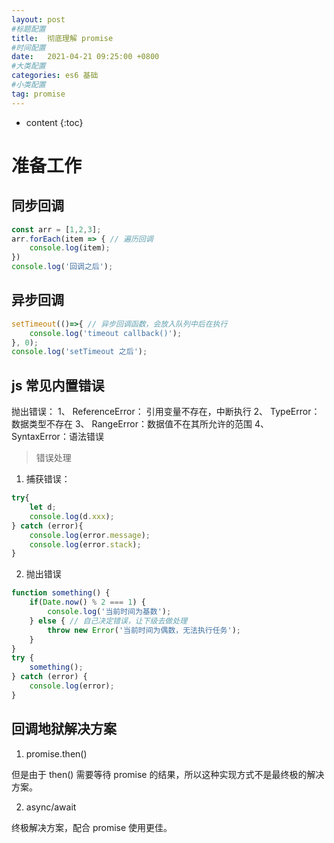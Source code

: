 ```yaml
---
layout: post
#标题配置
title:  彻底理解 promise
#时间配置
date:   2021-04-21 09:25:00 +0800
#大类配置
categories: es6 基础
#小类配置
tag: promise
---
```


* content
{:toc}

准备工作
====

同步回调
----
```js
const arr = [1,2,3];
arr.forEach(item => { // 遍历回调
    console.log(item);
})
console.log('回调之后');
```

异步回调
----

```js
setTimeout(()=>{ // 异步回调函数，会放入队列中后在执行
    console.log('timeout callback()');
}, 0);
console.log('setTimeout 之后');
```

js 常见内置错误
----

抛出错误：
1、 ReferenceError： 引用变量不存在，中断执行
2、 TypeError： 数据类型不存在
3、 RangeError：数据值不在其所允许的范围
4、 SyntaxError：语法错误

> 错误处理

1. 捕获错误：

```js
try{
    let d;
    console.log(d.xxx);
} catch (error){
    console.log(error.message);
    console.log(error.stack);
}
```

2. 抛出错误

```js
function something() {
    if(Date.now() % 2 === 1) {
        console.log('当前时间为基数');
    } else { // 自己决定错误，让下级去做处理
        throw new Error('当前时间为偶数，无法执行任务');
    }
}
try {
    something();
} catch (error) {
    console.log(error);
}
```

回调地狱解决方案
-----
1. promise.then()

但是由于 then() 需要等待 promise 的结果，所以这种实现方式不是最终极的解决方案。

2. async/await

终极解决方案，配合 promise 使用更佳。